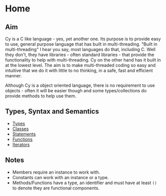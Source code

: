 # Home

## Aim

Cy is a C like language - yes, yet another one. Its purpose is to provide easy to use, general purpose language that has built in multi-threading.
"Built in multi-threading" I hear you say, most languages do that, including C. Well they don't, they have libraries - often standard libraries - that provide the functionality to help with multi-threading. Cy on the other hand has it built in at the lowest level. The aim is to make multi-threaded coding so easy and intuitive that we do it with little to no thinking, in a safe, fast and efficient manner.

Although Cy is a object oriented language, there is no requirement to use objects - often it will be easier though and some types/collections do provide methods to help use them.

## Types, Syntax and Semantics

- [Types](types.md)
- [Classes](classes.md)
- [Statements](statements.md)
- [Functions](functions.md)
- [Iterators](iterators.md)


## Notes

- Members require an instance to work with.
- Constants can work with an instance or a type.
- Methods/Functions have a type, an identifier and must have at least `()` to denote they are functional components.

